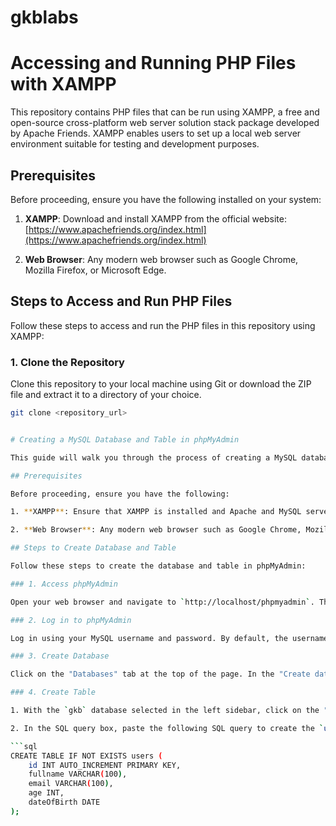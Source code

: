 # gkblabs


# Accessing and Running PHP Files with XAMPP

This repository contains PHP files that can be run using XAMPP, a free and open-source cross-platform web server solution stack package developed by Apache Friends. XAMPP enables users to set up a local web server environment suitable for testing and development purposes.

## Prerequisites

Before proceeding, ensure you have the following installed on your system:

1. **XAMPP**: Download and install XAMPP from the official website: [https://www.apachefriends.org/index.html](https://www.apachefriends.org/index.html)
   
2. **Web Browser**: Any modern web browser such as Google Chrome, Mozilla Firefox, or Microsoft Edge.

## Steps to Access and Run PHP Files

Follow these steps to access and run the PHP files in this repository using XAMPP:

### 1. Clone the Repository

Clone this repository to your local machine using Git or download the ZIP file and extract it to a directory of your choice.

```bash
git clone <repository_url>


# Creating a MySQL Database and Table in phpMyAdmin

This guide will walk you through the process of creating a MySQL database named `gkb` in phpMyAdmin and creating a table named `users` with columns for `id`, `fullname`, `email`, `age`, and `dateOfBirth`.

## Prerequisites

Before proceeding, ensure you have the following:

1. **XAMPP**: Ensure that XAMPP is installed and Apache and MySQL servers are running. You can start them using the XAMPP Control Panel.

2. **Web Browser**: Any modern web browser such as Google Chrome, Mozilla Firefox, or Microsoft Edge.

## Steps to Create Database and Table

Follow these steps to create the database and table in phpMyAdmin:

### 1. Access phpMyAdmin

Open your web browser and navigate to `http://localhost/phpmyadmin`. This will take you to the phpMyAdmin interface.

### 2. Log in to phpMyAdmin

Log in using your MySQL username and password. By default, the username is `root` and there is no password (leave the password field blank).

### 3. Create Database

Click on the "Databases" tab at the top of the page. In the "Create database" field, enter `gkb` as the database name and click on the "Create" button.

### 4. Create Table

1. With the `gkb` database selected in the left sidebar, click on the "SQL" tab at the top.

2. In the SQL query box, paste the following SQL query to create the `users` table:

```sql
CREATE TABLE IF NOT EXISTS users (
    id INT AUTO_INCREMENT PRIMARY KEY,
    fullname VARCHAR(100),
    email VARCHAR(100),
    age INT,
    dateOfBirth DATE
);

